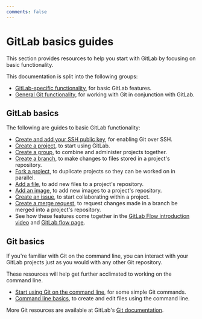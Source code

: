 ```yaml
---
comments: false
---
```


# GitLab basics guides

This section provides resources to help you start with GitLab by focusing on basic functionality.

This documentation is split into the following groups:

- [GitLab-specific functionality](#gitlab-basics), for basic GitLab features.
- [General Git functionality](#git-basics), for working with Git in conjunction with GitLab.

## GitLab basics

The following are guides to basic GitLab functionality:

- [Create and add your SSH public key](create-your-ssh-keys.md), for enabling Git over SSH.
- [Create a project](create-project.md), to start using GitLab.
- [Create a group](../user/group/index.md#create-a-new-group), to combine and administer projects together.
- [Create a branch](create-branch.md), to make changes to files stored in a project's repository.
- [Fork a project](fork-project.md), to duplicate projects so they can be worked on in parallel.
- [Add a file](add-file.md), to add new files to a project's repository.
- [Add an image](add-image.md), to add new images to a project's repository.
- [Create an issue](../user/project/issues/create_new_issue.md), to start collaborating within a project.
- [Create a merge request](add-merge-request.md), to request changes made in a branch be merged into a project's repository.
- See how these features come together in the [GitLab Flow introduction video](https://youtu.be/InKNIvky2KE) and [GitLab flow page](../workflow/gitlab_flow.md).

## Git basics

If you're familiar with Git on the command line, you can interact with your GitLab projects just as you would with any other Git repository.

These resources will help get further acclimated to working on the command line.

- [Start using Git on the command line](start-using-git.md), for some simple Git commands.
- [Command line basics](command-line-commands.md), to create and edit files using the command line.

More Git resources are available at GitLab's [Git documentation](../topics/git/index.md).
